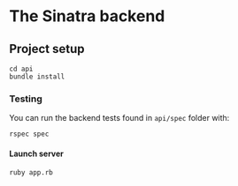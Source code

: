 # The Sinatra backend

## Project setup
```
cd api
bundle install
```

### Testing
You can run the backend tests found in  `api/spec` folder with:
```
rspec spec
```


#### Launch server
```
ruby app.rb
```
